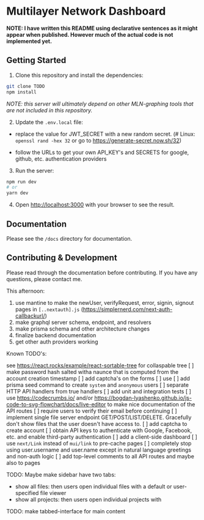 # Multilayer Network Dashboard

**NOTE: I have written this README using declarative sentences as it might appear when published. However much of the actual code is not implemented yet.**

## Getting Started

1. Clone this repository and install the dependencies:

```bash
git clone TODO
npm install
```

_NOTE: this server will ultimately depend on other MLN-graphing tools that are not included in this repository._

2. Update the `.env.local` file:

- replace the value for JWT_SECRET with a new random secret. (# Linux: `openssl rand -hex 32` or go to https://generate-secret.now.sh/32)

- follow the URLs to get your own API_KEY's and SECRETS for google, github, etc. authentication providers

3. Run the server:

```bash
npm run dev
# or
yarn dev
```

4. Open [http://localhost:3000](http://localhost:3000) with your browser to see the result.

## Documentation

Please see the `/docs` directory for documentation.

## Contributing & Development

Please read through the documentation before contributing. If you have any questions, please contact me.

This afternoon:

1. use mantine to make the newUser, verifyRequest, error, signin, signout pages in `[..nextauth].js` (https://simplernerd.com/next-auth-callbackurl/)
2. make graphql server schema, endpoint, and resolvers
3. make prisma schema and other architecture changes
4. finalize backend documentation
5. get other auth providers working

Known TODO's:

see https://react.rocks/example/react-sortable-tree for collaspable tree
[ ] make password hash salted witha naunce that is computed from the account creation timestamp
[ ] add captcha's on the forms
[ ] use
[ ] add prisma seed command to create `system` and `anonymous` users
[ ] separate HTTP API handlers from true handlers
[ ] add unit and integration tests
[ ] use https://codecrumbs.io/ and/or https://bogdan-lyashenko.github.io/js-code-to-svg-flowchart/docs/live-editor to make nice documentation of the API routes
[ ] require users to verify their email before continuing
[ ] implement single file server endpoint GET/POST/LIST/DELETE. Gracefully don't show files that the user doesn't have access to.
[ ] add captcha to create account
[ ] obtain API keys to authenticate with Google, Facebook, etc. and enable third-party authentication
[ ] add a client-side dashboard
[ ] use `next/Link` instead of `mui/link` to pre-cache pages
[ ] completely stop using user.username and user.name except in natural language greetings and non-auth logic
[ ] add top-level comments to all API routes and maybe also to pages

TODO: Maybe make sidebar have two tabs:

- show all files: then users open individual files with a default or user-specified file viewer
- show all projects: then users open individual projects with

TODO: make tabbed-interface for main content
